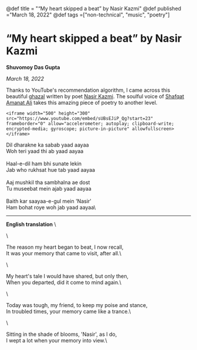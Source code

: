@def title = "“My heart skipped a beat” by Nasir Kazmi"
@def published ="March 18, 2022"
@def tags =["non-technical", "music",  "poetry"]

# “My heart skipped a beat” by Nasir Kazmi

**Shuvomoy Das Gupta**

*March 18, 2022*

Thanks to YouTube's recommendation algorithm, I came across this beautiful [ghazal](https://en.wikipedia.org/wiki/Ghazal) written by poet [Nasir Kazmi](https://en.wikipedia.org/wiki/Nasir_Kazmi). The soulful voice of [Shafqat Amanat Ali](https://en.wikipedia.org/wiki/Shafqat_Amanat_Ali) takes this amazing piece of poetry to another level.

~~~
<iframe width="500" height="300" src="https://www.youtube.com/embed/sUBsEJiP_Qg?start=23" frameborder="0" allow="accelerometer; autoplay; clipboard-write; encrypted-media; gyroscope; picture-in-picture" allowfullscreen></iframe>
~~~

Dil dharakne ka sabab yaad aayaa\
Woh teri yaad thi ab yaad aayaa\
\
Haal-e-dil ham bhi sunate lekin\
Jab who rukhsat hue tab yaad aayaa\
\
Aaj mushkil tha sambhalna ae dost\
Tu museebat mein ajab yaad aayaa\
\
Baith kar saayaa-e-gul  mein 'Nasir'\
Ham bohat roye woh jab yaad aayaa\

---

**English translation**
\

\

The reason my heart began to beat, I now recall,\
It was your memory that came to visit, after all.\

\

My heart's tale I would have shared, but only then,\
When you departed, did it come to mind again.\

\

Today was tough, my friend, to keep my poise and stance,\
In troubled times, your memory came like a trance.\

\

Sitting in the shade of blooms, 'Nasir', as I do,\
I wept a lot when your memory into view.\

